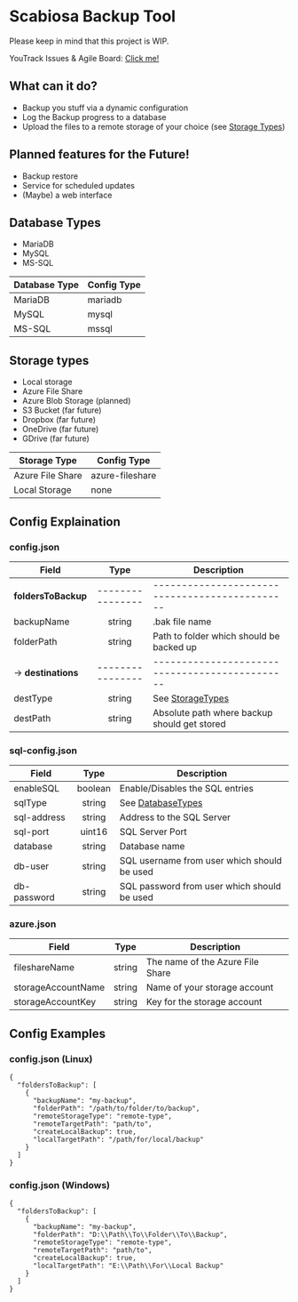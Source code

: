 # Scabiosa Backup Tool

Please keep in mind that this project is WIP.

YouTrack Issues & Agile Board: [Click me!](https://codenoodles.youtrack.cloud/issues)

## What can it do?
- Backup you stuff via a dynamic configuration
- Log the Backup progress to a database 
- Upload the files to a remote storage of your choice (see [Storage Types](#storage-types))

## Planned features for the Future!
- Backup restore
- Service for scheduled updates
- (Maybe) a web interface

## Database Types
- MariaDB
- MySQL
- MS-SQL

| Database Type | Config Type |
|---------------|-------------|
| MariaDB       | mariadb     |
 | MySQL         | mysql       |
 | MS-SQL        | mssql       |


## Storage types
- Local storage 
- Azure File Share
- Azure Blob Storage (planned)
- S3 Bucket (far future)
- Dropbox (far future)
- OneDrive (far future)
- GDrive (far future)

| Storage Type            | Config Type              |
|-------------------------|--------------------------|
| Azure File Share        | azure-fileshare          |
| Local Storage           | none                     |


## Config Explaination

### config.json
| Field               |       Type       | Description                                    |
|---------------------|:----------------:|------------------------------------------------|
| **foldersToBackup** | ---------------- | ---------------------------------------------- |
| backupName          |      string      | .bak file name                                 |
| folderPath          |      string      | Path to folder which should be backed up       |
| -> **destinations** | ---------------- | ---------------------------------------------- |
| destType            |      string      | See [StorageTypes](#storage-types)             | 
| destPath            |      string      | Absolute path where backup should get stored   |

### sql-config.json
| Field        |       Type       | Description                                    |
|--------------|:----------------:|------------------------------------------------|
| enableSQL    |     boolean      | Enable/Disables the SQL entries                |
| sqlType      |      string      | See [DatabaseTypes](#database-types)           |
| sql-address  |      string      | Address to the SQL Server                      |
| sql-port     |      uint16      | SQL Server Port                                |
| database     |      string      | Database name                                  |
| db-user      |      string      | SQL username from user which should be used    |
| db-password  |      string      | SQL password from user which should be used    |

### azure.json
| Field              |  Type  | Description                       |
|--------------------|:------:|-----------------------------------|
| fileshareName      | string | The name of the Azure File Share  |
| storageAccountName | string | Name of your storage account      |
| storageAccountKey  | string | Key for the storage account       |


## Config Examples

### config.json (Linux)
```
{
  "foldersToBackup": [
    {
      "backupName": "my-backup",
      "folderPath": "/path/to/folder/to/backup",
      "remoteStorageType": "remote-type",
      "remoteTargetPath": "path/to",
      "createLocalBackup": true,
      "localTargetPath": "/path/for/local/backup"
    }
  ]
}
```

### config.json (Windows)
```
{
  "foldersToBackup": [
    {
      "backupName": "my-backup",
      "folderPath": "D:\\Path\\To\\Folder\\To\\Backup",
      "remoteStorageType": "remote-type",
      "remoteTargetPath": "path/to",
      "createLocalBackup": true,
      "localTargetPath": "E:\\Path\\For\\Local Backup"
    }
  ]
}
```